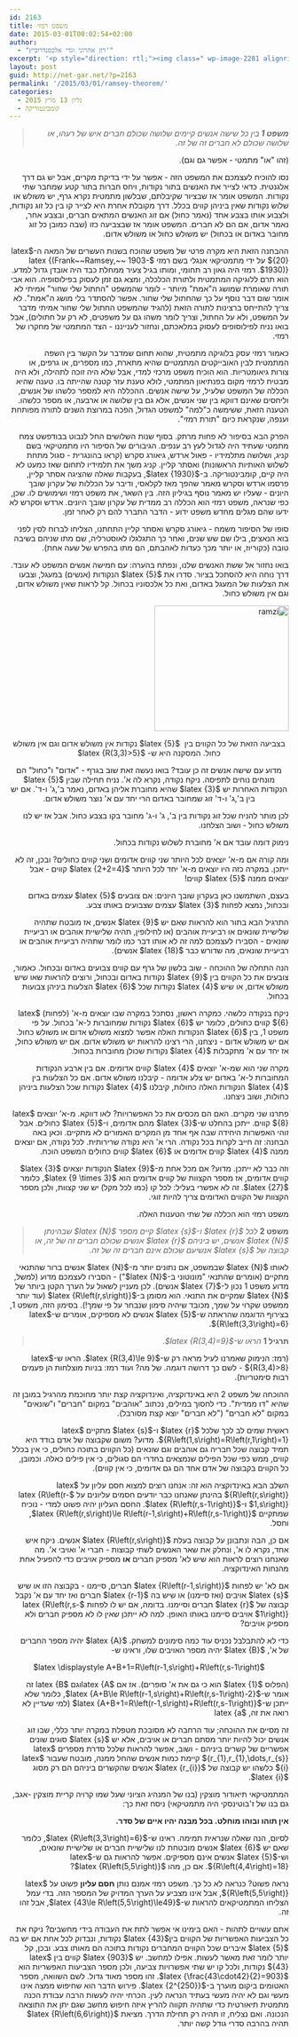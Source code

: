 ```yaml
---
id: 2163
title: משפט רמזי
date: 2015-03-01T00:02:54+02:00
author:
  - "רון אהרוני וגדי אלכסנדרוביץ'"
excerpt: '<p style="direction: rtl;"><img class=" wp-image-2281 alignright" src="http://net-gar.net/wp-content/uploads/2015/02/download-3.jpg" alt="download (3)" width="119" height="137" />רמזי היה גאון רב תחומי, ומותו בגיל צעיר ממחלת כבד היה אובדן גדול למדע. הוא תרם ללוגיקה המתמטית ולתורת הכלכלה, ומצא גם זמן לעסוק בפילוסופיה. הוא אבי תורה שאומרת שמושג ה"אמת" מיותר - לומר שהמשפט "החתול שלי שחור" אמיתי לא אומר שום דבר נוסף על כך שהחתול שלי שחור. רמזי עסק בלוגיקה מתמטית, שהוא תחום שמדבר על הקשר בין השפה המתמטית לבין האובייקטים המתמטיים שהיא מתארת, כמו מספרים, או גרפים, או צורות גיאומטריות. הוא הוכיח משפט מרכזי למדי, אבל שלא היה זוכה לתהילה, ולא היה מבטיח לרמזי מקום בפנתיאון המתמטי, לולא טענת עזר קטנה שהייתה בו.</p>'
layout: post
guid: http://net-gar.net/?p=2163
permalink: '/2015/03/01/ramsey-theorem/'
categories:
  - גליון 13 מרץ 2015
  - קומבינטוריקה
---
```

> <p style="direction: rtl;">
>   <em><b>משפט 1 </b>בין כל שישה אנשים קיימים שלושה שכולם חברים איש של רעהו, או שלושה שכולם לא חברים זה של זה.</em>
> </p>

<p style="direction: rtl;">
  (זהו "או" מתמטי - אפשר גם וגם).
</p>

<p style="direction: rtl;">
  נסו להוכיח לעצמכם את המשפט הזה - אפשר על ידי בדיקת מקרים, אבל יש גם דרך אלגנטית. כדאי לצייר את האנשים בתור נקודות, ויחס חברות בתור קטע שמחבר שתי נקודות. המשפט אומר אז שבציור שקיבלתם, שבלשון מתמטית נקרא גרף, יש משולש או שלוש נקודות שאין ביניהן קווים בכלל. דרך מקובלת אחרת היא לצייר קו בין כל זוג נקודות, ולצבוע אותו בצבע אחד (נאמר כחול) אם זוג האנשים המתאים חברים, ובצבע אחר, נאמר אדום, אם הם לא חברים. המשפט אומר אז שבצביעה כזו (שבה כמובן כל זוג מחובר באדום או בכחול) יש משולש כחול או משולש אדום.
</p>

<p style="direction: rtl;">
  ההבחנה הזאת היא מקרה פרטי של משפט שהוכח בשנות העשרים של המאה ה-$latex {20}$ על ידי מתמטיקאי אנגלי בשם רמזי $latex {(Frank~~Ramsey,~~ 1903-1930)}$. רמזי היה גאון רב תחומי, ומותו בגיל צעיר ממחלת כבד היה אובדן גדול למדע. הוא תרם ללוגיקה המתמטית ולתורת הכלכלה, ומצא גם זמן לעסוק בפילוסופיה. הוא אבי תורה שאומרת שמושג ה"אמת" מיותר - לומר שהמשפט "החתול שלי שחור" אמיתי לא אומר שום דבר נוסף על כך שהחתול שלי שחור. אפשר להסתדר בלי מושג ה"אמת". לא צריך להתייחס ברצינות לתורה הזאת (להגיד שהמשפט החתול שלי שחור אמיתי מדבר על המשפט, ולא על החתול, וצריך לומר משהו גם על משפטים, לא רק על חתולים), אבל בואו נניח לפילוסופים לעסוק במלאכתם, ונחזור לענייננו - הצד המתמטי של מחקרו של רמזי.
</p>

<p style="direction: rtl;">
  כאמור רמזי עסק בלוגיקה מתמטית, שהוא תחום שמדבר על הקשר בין השפה המתמטית לבין האובייקטים המתמטיים שהיא מתארת, כמו מספרים, או גרפים, או צורות גיאומטריות. הוא הוכיח משפט מרכזי למדי, אבל שלא היה זוכה לתהילה, ולא היה מבטיח לרמזי מקום בפנתיאון המתמטי, לולא טענת עזר קטנה שהייתה בו. טענה שהיא הכללה של המשפט שלעיל, על שישה אנשים. ההכללה היא למספר כלשהו של אנשים, וליחסים שאינם דווקא בין שני אנשים, אלא גם בין שלושה או ארבעה, או מספר כלשהו. הטענה הזאת, ששימשה כ"למה" למשפט הגדול, הפכה במרוצת השנים לתורה מפותחת וענפה, שנקראת כיום "תורת רמזי".
</p>

<p style="direction: rtl;">
  הפרק הבא בסיפור לא פחות מרתק. בסוף שנות השלושים החל לנבוט בבודפשט צמח מתמטי שעתיד היה לגדול לעץ רב ענפים. הגיבורים של הסיפור היו מתמטיקאי בשם קניג, ושלושה מתלמידיו - פאול ארדש, גיאורג סקרש (קראו בהונגרית - סגול מתחת לשלוש האותיות הראשונות) ואסתר קליין. קניג משך את תלמידיו לתחום שאז כמעט לא היה קיים, קומבינטוריקה. ב-$latex {1930}$, בעקבות שאלה שהציגה אסתר קליין, פרסמו ארדש וסקרש מאמר שהפך מאז לקלאסי, ודיבר על הכללות של עקרון שובך היונים - שעליו יש מאמר נוסף בגיליון הזה. בין השאר, את משפט רמזי ושימושים לו. שכן, כפי שנראה, משפט רמזי הוא הכללה רב ממדית של עקרון שובך היונים. ארדש וסקרש לא ידעו שהם מגלים מחדש משפט ידוע - הדבר התברר להם רק לאחר זמן.
</p>

<p style="direction: rtl;">
  סופו של הסיפור משמח - גיאורג סקרש ואסתר קליין התחתנו, הצליחו לברוח לסין לפני בוא הנאצים, בילו שם שש שנים, ואחר כך התגלגלו לאוסטרליה, שם מתו שניהם בשיבה טובה (כקוריוז, או יותר מכך כעדות לאהבתם, הם מתו בהפרש של שעה אחת).
</p>

<p style="direction: rtl;">
  בואו נחזור אל ששת האנשים שלנו, ונפתח בהערה: עם חמישה אנשים המשפט לא עובד. דרך נוחה היא להסתכל בציור. סדרו את $latex {5}$ הנקודות (אנשים) במעגל, וצבעו את הצלעות של המעגל באדום, ואת כל אלכסוניו בכחול. קל לראות שאין משולש אדום, וגם אין משולש כחול.
</p>

<p style="direction: rtl;">
  <img class="aligncenter size-full wp-image-2264" src="http://net-gar.net/wp-content/uploads/2015/02/ramzi.png" alt="ramzi" width="242" height="226" />
</p>

<p style="direction: rtl; text-align: center;">
  <span style="color: #222222;">בצביעה הזאת של כל הקווים בין  $latex {5}$ נקודות אין משולש אדום וגם אין משולש כחול. המסקנה היא ש- $latex {R(3,3)>5}$</span>
</p>

<p style="direction: rtl; text-align: center;">
  מדוע עם שישה אנשים זה כן עובד? בואו נעשה זאת שוב בגרף - "אדום" ו"כחול" הם מונחים נוחים לתפיסה. ניקח נקודה, נקרא לה א'. נניח תחילה שבין $latex {5}$ הנקודות האחרות יש $latex {3}$ שהיא מחוברת אליהן באדום, נאמר ב',ג' ו-ד'. אם יש בין ב',ג' ו-ד' זוג שמחובר באדום הרי יחד עם א' נוצר משולש אדום.
</p>

<p style="direction: rtl;">
  לכן מותר להניח שכל זוג נקודות בין ב', ג' ו-ג' מחובר בקו בצבע כחול. אבל אז יש לנו משולש כחול - ושוב הצלחנו.
</p>

<p style="direction: rtl;">
  נימוק דומה עובד אם א' מחוברת לשלוש נקודות בכחול.
</p>

<p style="direction: rtl;">
  ומה קורה אם מ-א' יוצאים לכל היותר שני קווים אדומים ושני קווים כחולים? ובכן, זה לא ייתכן. במקרה כזה היו יוצאים מ-א' יחד לכל היותר $latex {2+2=4}$ קווים - אבל יוצאים ממנה $latex {5}$ קווים!
</p>

<p style="direction: rtl;">
  בעצם, השתמשנו כאן בעקרון שובך היונים: אם צובעים $latex {5}$ עצמים באדום ובכחול, נמצא לפחות $latex {3}$ עצמים שצבועים באותו צבע.
</p>

<p style="direction: rtl;">
  התרגיל הבא בתור הוא להראות שאם יש $latex {9}$ אנשים, אז מובטח שתהיה שלישיית שונאים או רביעיית אוהבים (או לחילופין, תהיה שלישיית אוהבים או רביעיית שונאים - הסבירו לעצמכם למה זה לא אותו דבר כמו לומר שתהיה רביעיית אוהבים או רביעיית שונאים, מה שדורש כבר $latex {18}$ אנשים).
</p>

<p style="direction: rtl;">
  הנה התחלה של ההוכחה - שוב בלשון של גרף עם קווים צבועים באדום ובכחול. כאמור, צובעים את כל הקווים בין $latex {9}$ נקודות באדום ובכחול, ורוצים להראות שאו שיש משולש אדום, או שיש $latex {4}$ נקודות שכל $latex {6}$ הצלעות ביניהן צבועות בכחול.
</p>

<p style="direction: rtl;">
  ניקח בנקודה כלשהי. כמקרה ראשון, נסתכל במקרה שבו יוצאים מ-א' (לפחות) $latex {6}$ קווים כחולים, כלומר יש $latex {6}$ נקודות שמחוברות ל-א' בכחול. על פי משפט 1, בין $latex {6}$ הנקודות האלה אפשר למצוא משולש אדום או משולש כחול. אם יש משולש אדום - ניצחנו, הרי רצינו להראות יש משולש אדום. אם יש משולש כחול, אז יחד עם א' מתקבלות $latex {4}$ נקודות שכולן מחוברות בכחול.
</p>

<p style="direction: rtl;">
  מקרה שני הוא שמ-א' יוצאים $latex {4}$ קווים אדומים. אם בין ארבע הנקודות המחוברות ל-א' באדום יש צלע אדומה - קיבלנו משולש אדום. אם כל הצלעות בין $latex {4}$ הנקודות האלה כחולות, קיבלנו $latex {4}$ נקודות שכל הצלעות ביניהן כחולות, ושוב ניצחנו.
</p>

<p style="direction: rtl;">
  פתרנו שני מקרים. האם הם מכסים את כל האפשרויות? לאו דווקא. מ-א' יוצאים $latex {8}$ קווים. ייתכן בהחלט ש-$latex {3}$ מהם אדומים, ו-$latex {5}$ כחולים. אבל זוהי האפשרות היחידה שבה אף אחד מן המקרים האמורים לא מתקיים. וכאן באה הבחנה: זה חייב לקרות בכל נקודה. הרי א' היא נקודה שרירותית. לכל נקודה, אם יוצאים ממנה $latex {4}$ קווים אדומים או $latex {6}$ קווים כחולים המשפט הוכח.
</p>

<p style="direction: rtl;">
  וזה כבר לא ייתכן. מדוע? אם מכל אחת מ-$latex {9}$ הנקודות יוצאים $latex {3}$ קווים אדומים, אז מספר הקצוות של קווים אדומים הוא $latex {9 \times 3}$, כלומר $latex {27}$. זה לא אפשרי בעליל: לכל קו (כמו לכל מקל) יש שני קצוות, ולכן מספר הקצוות של הקווים האדומים צריך להיות זוגי.
</p>

<p style="direction: rtl;">
  משפט רמזי הוא הכללה של שתי הטענות האלה.
</p>

> <p style="direction: rtl;">
>   <b>משפט 2</b><em> לכל $latex {r}$ ו-$latex {s}$ קיים מספר $latex {N}$ שבהינתן $latex {N}$ אנשים, יש ביניהם $latex {r}$ אנשים שכולם חברים זה של זה, או קבוצה של $latex {s}$ אנשיעם שכולם אינם חברים זה של זה. </em>
> </p>

<p style="direction: rtl;">
  לאותו $latex {N}$ שבמשפט, אם נתונים יותר מ-$latex {N}$ אנשים ברור שהתנאי מתקיים (אומרים שהתנאי "מונוטוני ב-$latex {N}$") - הסבירו לעצמכם מדוע (למשל, מדוע משפט 1 נכון ל-$latex {7}$ אנשים). לכן מעניין לשאול על הערך הקטן ביותר של $latex {N}$ שמקיים את התנאי. הוא מסומן ב-$latex {R\left(r,s\right)}$ (עוד יותר ממשפט שקרוי על שמך, מכובד שיהיה סימון שנבחר על פי שמך!). בסימון הזה, משפט 1, בצירוף הדוגמה שהראתה ש-$latex {5}$ אנשים לא מספיקים, אומרים ש-$latex {R\left(3,3\right)=6}$.
</p>

> <p style="direction: rtl;">
>   <b>תרגיל 1</b> <em> הראו ש-$latex {R(3,4)=9}$. </em>
> </p>

<p style="direction: rtl;">
  (רמז: הנימוק שאמרנו לעיל מראה רק ש-$latex {R(3,4)\le 9}$. הראו ש-$latex {R(3,4)>8}$ - לשם כך דרושה דוגמה. של מה? ועוד רמז: בניות מוצלחות הן פעמים רבות סימטריות).
</p>

<p style="direction: rtl;">
  ההוכחה של משפט 2 היא באינדוקציה, ואינדוקציה קצת יותר מחוכמת מהרגיל במובן זה שהיא "דו ממדית". כדי לחסוך במילים, נכתוב "אוהבים" במקום "חברים" ו"שונאים" במקום "לא חברים" ("לא חברים" יוצא קצת מסורבל).
</p>

<p style="direction: rtl;">
  ראשית שמים לב לכך שלכל $latex {r}$ ו-$latex {s}$ מתקיים $latex {R\left(1,s\right)=R\left(r,1\right)=1}$. מדוע? משום שקבוצה של אדם בודד היא תמיד קבוצה שכל חבריה גם אוהבים וגם שונאים (כל הקווים בתוכה כחולים, כי אין בכלל קווים, ממש כפי שכל הפילים שנמצאים בחדרי הם סגולים, כי אין פילים כאלה. וכמובן, כל הקווים בקבוצה של אדם אחד הם גם אדומים, כי אין קווים).
</p>

<p style="direction: rtl;">
  השלב הבא באינדוקציה הוא זה: אנחנו רוצים למצוא חסם עליון על $latex {R\left(r,s\right)}$ בהינתן שאנחנו כבר יודעים חסמים עליונים על $latex {R\left(r-1,s\right)}$ ו-$latex {R\left(r,s-1\right)}$. החסם העליון יהיה פשוט למדי - נוכיח שמתקיים $latex {R\left(r,s\right)\le R\left(r-1,s\right)+R\left(r,s-1\right)}$, וחסל.
</p>

<p style="direction: rtl;">
  אם כן, הבה ונתבונן על קבוצה בעלת $latex {R\left(r,s\right)}$ אנשים. ניקח איש אחד, נקרא לו א', ונחלק את שאר האנשים לשתי קבוצות - חברי א' ואויבי א'. מה שאנחנו רוצים לראות הוא שיש לא' מספיק חברים <b>או</b> מספיק אויבים כדי להפעיל אחת מהנחות האינדוקציה.
</p>

<p style="direction: rtl;">
  אם לא' יש לפחות $latex {R\left(r-1,s\right)}$ חברים, סיימנו - בקבוצה הזו או שיש $latex {s}$ אויבים (ואז סיימנו) או שיש בה $latex {r-1}$ חברים ואז יחד עם א' נקבל קבוצה של $latex {r}$ חברים וסיימנו. בדומה, אם יש לו לפחות $latex {R\left(r,s-1\right)}$ אויבים סיימנו באותו האופן. למה לא ייתכן שאין לו לא מספיק חברים ולא מספיק אויבים?
</p>

<p style="direction: rtl;">
  כדי לא להתבלבל נכניס עוד כמה סימונים למשחק. $latex {A}$ יהיה מספר החברים של א', $latex {B}$ יהיה מספר האויבים שלו, וראינו ש-
</p>

<p style="direction: rtl;" align="center">
  $latex \displaystyle A+B+1=R\left(r-1,s\right)+R\left(r,s-1\right)$
</p>

<p style="direction: rtl;">
  (הפלוס $latex {1}$ הוא כי גם את א' סופרים). אז אם $latex {A<R\left(r-1,s\right)}$ <b>וגם $latex {B<R\left(r,s-1\right)}$</b> זה אומר ש-$latex {A+B\le R\left(r-1,s\right)+R\left(r,s-1\right)-2}$, כלומר שלא ייתכן ש-$latex {A+B+1=R\left(r-1,s\right)+R\left(r,s-1\right)}$ (למי שעדיין לא רואה את זה, $latex {a<b}$ שקול לאמירה ש-$latex {a\le b-1}$ אם $latex {a,b}$ הם טבעיים; זו אבחנה מועילה מאוד לעתים).
</p>

<p style="direction: rtl;">
  זה מסיים את ההוכחה; עוד הרחבה לא מסובכת מטפלת במקרה יותר כללי, שבו זוג אנשים יכול להיות יותר מסתם חברים או אויבים, אלא יש $latex {s}$ סוגים שונים אפשריים של קשרים ביניהם - ושוב, אפשר להראות שלכל סדרת מספרים $latex {r_{1},r_{1},\dots,r_{s}}$ קיימת כמות אנשים שהחל ממנה, מובטח שעבור $latex {i}$ כלשהו יש קבוצה של $latex {r_{i}}$ אנשים שהקשרים ביניהם הם רק מסוג $latex {i}$.
</p>

<p style="direction: rtl;">
  המתמטיקאי תיאודור מוצקין (בנו של המנהיג הציוני שעל שמו קרויה קריית מוצקין -אגב, גם בנו של ז'בוטינסקי היה מתמטיקאי) ניסח זאת כך:
</p>

<p style="direction: rtl;">
  <b>אין תוהו ובוהו מוחלט. בכל מבנה יהיו איים של סדר.</b>
</p>

<p style="direction: rtl;">
  לסיום, הנה שאלה שנראית תמימה. ראינו ש-$latex {R\left(3,3\right)=6}$, כלומר שאם יש $latex {6}$ אנשים מובטחת לנו שלישיית חברים או שלישיית שונאים, וש-$latex {5}$ אנשים אינם מספיקים. אפשר להראות גם ש-$latex {R\left(4,4\right)=18}$. אם כן, מהו $latex {R\left(5,5\right)}$?
</p>

<p style="direction: rtl;">
  נראה פשוט? כנראה לא כל כך. משפט רמזי אמנם נותן <b>חסם עליון</b> פשוט על $latex {R\left(5,5\right)}$, אבל אינו מצביע על הערך המדויק של המספר הזה. בדי עמל הצליחו המתמטיקאים להראות ש-$latex {43\le R\left(5,5\right)\le49}$, אבל זהו זה.
</p>

<p style="direction: rtl;">
  אתם עשויים לתהות - האם בימינו אי אפשר לתת את העבודה בידי מחשבים? ניקח את כל הצביעות האפשריות של הקווים בין$latex {43}$ נקודות, ונבדוק לכל אחת אם יש בה $latex {5}$ איברים שכל הקווים המחברים נקודות בתוכה הם מאותו צבע. ובכן, קל יותר לומר זאת מאשר לעשות. אפילו למחשב. יש $latex {903}$ קווים בין $latex {43}$ נקודות, ולכל קו יש שתי אפשרויות צביעה, ולכן מספר הצביעות האפשריות הוא $latex {\frac{43\cdot42}{2}=903}$. זהו מספר מאוד גדול. לשם השוואה, מספר האטומים ביקום מוערך ב-$latex {2^{250}}$. פירוש הדבר הוא שחיפוש ממצה אינו מעשי וגם לא יהיה מעשי בעתיד הנראה לעין. הכרחי יהיה לעשות הרבה עבודת הכנה מתמטית תיאורטית כדי שתהיה תקווה להריץ איזה חיפוש מחשב שגם יתן את התוצאה הנכונה. ואם נצליח, זו תהיה רק תחילת הדרך. מציאת $latex {R\left(6,6\right)}$ תהיה בהרבה סדרי גודל קשה יותר.
</p>